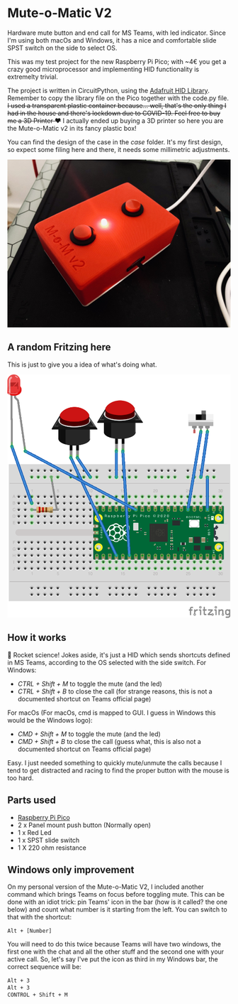 # Mute-o-Matic V2

Hardware mute button and end call for MS Teams, with led indicator. Since I'm using both macOs and Windows, it has a nice and comfortable slide SPST switch on the side to select OS.

This was my test project for the new Raspberry Pi Pico; with ~4€ you get a crazy good microprocessor and implementing HID functionality is extremelty trivial.

The project is written in CircuitPython, using the [Adafruit HID Library](https://circuitpython.readthedocs.io/projects/hid/en/latest/index.html). Remember to copy the library file on the Pico together with the code.py file. ~~I used a transparent plastic container because... well, that's the only thing I had in the house and there's lockdown due to COVID-19. Feel free to buy me a 3D Printer ❤️~~ I actually ended up buying a 3D printer so here you are the Mute-o-Matic v2 in its fancy plastic box!

You can find the design of the case in the *case* folder. It's my first design, so expect some filing here and there, it needs some millimetric adjustments.

![Mute-o-matic from the top](https://github.com/ttan/Mute-o-Matic-V2/blob/main/img/IMG_4726.jpg?raw=true)

## A random Fritzing here

This is just to give you a idea of what's doing what.

![Fritzing](https://github.com/ttan/Mute-o-Matic-V2/blob/main/img/mute-o-matic.png?raw=true)

## How it works
🚀 Rocket science! Jokes aside, it's just a HID which sends shortcuts defined in MS Teams, according to the OS selected with the side switch.
For Windows:
- *CTRL + Shift + M* to toggle the mute (and the led)
- *CTRL + Shift + B* to close the call (for strange reasons, this is not a documented shortcut on Teams official page)

For macOs (For macOs, cmd is mapped to GUI. I guess in Windows this would be the Windows logo):
- *CMD + Shift + M* to toggle the mute (and the led)
- *CMD + Shift + B* to close the call (guess what, this is also not a documented shortcut on Teams official page)

Easy. I just needed something to quickly mute/unmute the calls because I tend to get distracted and racing to find the proper button with the mouse is too hard.

## Parts used
- [Raspberry Pi Pico](https://www.raspberrypi.org/documentation/pico/getting-started/)
- 2 x Panel mount push button (Normally open)
- 1 x Red Led
- 1 x SPST slide switch
- 1 X 220 ohm resistance

## Windows only improvement
On my personal version of the Mute-o-Matic V2, I included another command which brings Teams on focus before toggling mute. This can be done with an idiot trick: pin Teams' icon in the bar (how is it called? the one below) and count what number is it starting from the left. You can switch to that with the shortcut: 
```
Alt + [Number]
```
You will need to do this twice because Teams will have two windows, the first one with the chat and all the other stuff and the second one with your active call. So, let's say I've put the icon as third in my Windows bar, the correct sequence will be:
```
Alt + 3
Alt + 3
CONTROL + Shift + M
```
